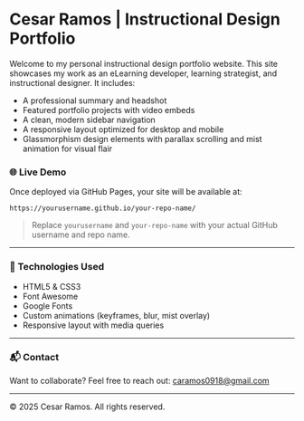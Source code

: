 
# Cesar Ramos | Instructional Design Portfolio

Welcome to my personal instructional design portfolio website. This site showcases my work as an eLearning developer, learning strategist, and instructional designer. It includes:

- A professional summary and headshot
- Featured portfolio projects with video embeds
- A clean, modern sidebar navigation
- A responsive layout optimized for desktop and mobile
- Glassmorphism design elements with parallax scrolling and mist animation for visual flair

### 🌐 Live Demo
Once deployed via GitHub Pages, your site will be available at:

```
https://yourusername.github.io/your-repo-name/
```

> Replace `yourusername` and `your-repo-name` with your actual GitHub username and repo name.

---

### 🔧 Technologies Used
- HTML5 & CSS3
- Font Awesome
- Google Fonts
- Custom animations (keyframes, blur, mist overlay)
- Responsive layout with media queries

---

### 📬 Contact
Want to collaborate? Feel free to reach out: [caramos0918@gmail.com](mailto:caramos0918@gmail.com)

---

© 2025 Cesar Ramos. All rights reserved.
